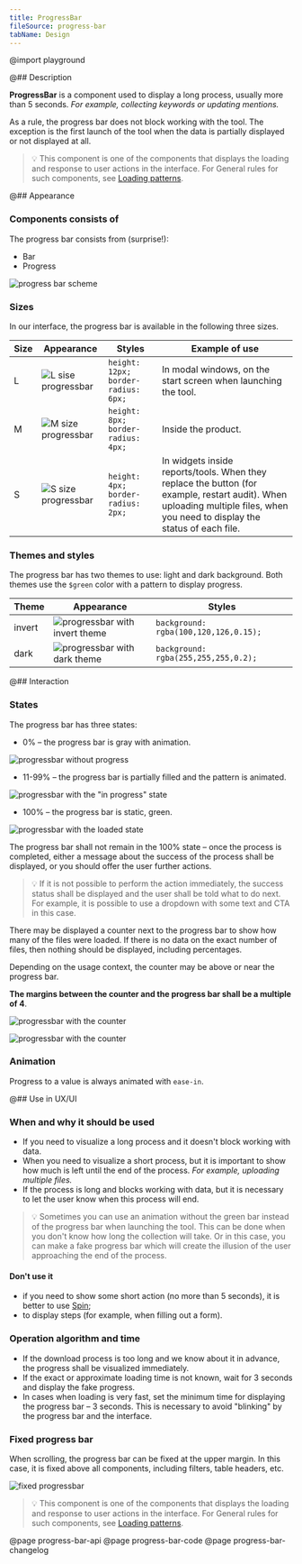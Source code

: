```yaml
---
title: ProgressBar
fileSource: progress-bar
tabName: Design
---
```


@import playground

@## Description

**ProgressBar** is a component used to display a long process, usually more than 5 seconds. _For example, collecting keywords or updating mentions._

As a rule, the progress bar does not block working with the tool. The exception is the first launch of the tool when the data is partially displayed or not displayed at all.

> 💡 This component is one of the components that displays the loading and response to user actions in the interface. For General rules for such components, see [Loading patterns](/patterns/loading-states/).

@## Appearance

### Components consists of

The progress bar consists from (surprise!):

- Bar
- Progress

![progress bar scheme](static/progressbar-scheme.png)

### Sizes

In our interface, the progress bar is available in the following three sizes.

| Size | Appearance                               | Styles                              | Example of use                                                                                                                                                               |
| ---- | ---------------------------------------- | ----------------------------------- | ---------------------------------------------------------------------------------------------------------------------------------------------------------------------------- |
| L    | ![L sise progressbar](static/l-size.png) | `height: 12px; border-radius: 6px;` | In modal windows, on the start screen when launching the tool.                                                                                                               |
| M    | ![M size progressbar](static/m-size.png) | `height: 8px; border-radius: 4px;`  | Inside the product.                                                                                                                                                          |
| S    | ![S size progressbar](static/s-size.png) | `height: 4px; border-radius: 2px;`  | In widgets inside reports/tools. When they replace the button (for example, restart audit). When uploading multiple files, when you need to display the status of each file. |

### Themes and styles

The progress bar has two themes to use: light and dark background. Both themes use the `$green` color with a pattern to display progress.

| Theme  | Appearance                                            | Styles                                |
| ------ | ----------------------------------------------------- | ------------------------------------- |
| invert | ![progressbar with invert theme](static/l-size.png)   | `background: rgba(100,120,126,0.15);` |
| dark   | ![progressbar with dark theme](static/dark-theme.png) | `background: rgba(255,255,255,0.2);`  |

@## Interaction

### States

The progress bar has three states:

- 0% – the progress bar is gray with animation.

![progressbar without progress](static/loading-gray.png)

- 11-99% – the progress bar is partially filled and the pattern is animated.

![progressbar with the "in progress" state](static/l-size.png)

- 100% – the progress bar is static, green.

![progressbar with the loaded state](static/loaded.png)

The progress bar shall not remain in the 100% state – once the process is completed, either a message about the success of the process shall be displayed, or you should offer the user further actions.

> 💡 If it is not possible to perform the action immediately, the success status shall be displayed and the user shall be told what to do next. For example, it is possible to use a dropdown with some text and CTA in this case.

There may be displayed a counter next to the progress bar to show how many of the files were loaded. If there is no data on the exact number of files, then nothing should be displayed, including percentages.

Depending on the usage context, the counter may be above or near the progress bar.

**The margins between the counter and the progress bar shall be a multiple of 4**.

![progressbar with the counter](static/progressbar-counter.png)

![progressbar with the counter](static/progressbar-counter-above.png)

### Animation

Progress to a value is always animated with `ease-in`.

@## Use in UX/UI

### When and why it should be used

- If you need to visualize a long process and it doesn't block working with data.
- When you need to visualize a short process, but it is important to show how much is left until the end of the process. _For example, uploading multiple files._
- If the process is long and blocks working with data, but it is necessary to let the user know when this process will end.

> 💡 Sometimes you can use an animation without the green bar instead of the progress bar when launching the tool. This can be done when you don't know how long the collection will take. Or in this case, you can make a fake progress bar which will create the illusion of the user approaching the end of the process.

#### Don't use it

- if you need to show some short action (no more than 5 seconds), it is better to use [Spin](/components/spin/);
- to display steps (for example, when filling out a form).

### Operation algorithm and time

- If the download process is too long and we know about it in advance, the progress shall be visualized immediately.
- If the exact or approximate loading time is not known, wait for 3 seconds and display the fake progress.
- In cases when loading is very fast, set the minimum time for displaying the progress bar – 3 seconds. This is necessary to avoid "blinking" by the progress bar and the interface.

### Fixed progress bar

When scrolling, the progress bar can be fixed at the upper margin. In this case, it is fixed above all components, including filters, table headers, etc.

![fixed progressbar](static/progressbar-sticky.png)

> 💡 This component is one of the components that displays the loading and response to user actions in the interface. For General rules for such components, see [Loading patterns](/patterns/loading-states/).

@page progress-bar-api
@page progress-bar-code
@page progress-bar-changelog
